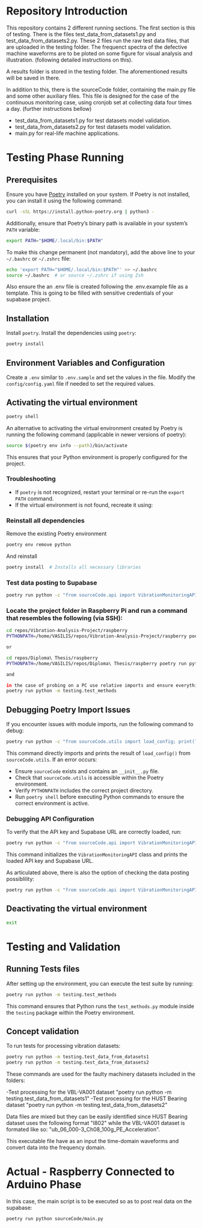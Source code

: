 # Repository Introduction

This repository contains 2 different running sections. The first section is this of testing. There is the files test_data_from_datasets1.py and test_data_from_datasets2.py. These 2 files run the raw test data files, that are uploaded in the testing folder. The frequenct spectra of the defective machine waveforms are to be ploted on some figure for visual analysis and illustration. (following detailed instructions on this).

A results folder is stored in the testing folder. The aforementioned results will be saved in there.

In addition to this, there is the sourceCode folder, containing the main.py file and some other auxiliary files. This file is designed for the case of the continuous monitoring case, using cronjob set at collecting data four times a day. (further instructions bellow)

- test_data_from_datasets1.py for test datasets model validation.
- test_data_from_datasets2.py for test datasets model validation.
- main.py for real-life machine applications.


# Testing Phase Running


## Prerequisites

Ensure you have [Poetry](https://python-poetry.org/) installed on your system. If Poetry is not installed, you can install it using the following command:

```sh
curl -sSL https://install.python-poetry.org | python3 -
```

Additionally, ensure that Poetry’s binary path is available in your system’s `PATH` variable:

```sh
export PATH="$HOME/.local/bin:$PATH"
```

To make this change permanent (not mandatory), add the above line to your `~/.bashrc` or `~/.zshrc` file:

```sh
echo 'export PATH="$HOME/.local/bin:$PATH"' >> ~/.bashrc
source ~/.bashrc  # or source ~/.zshrc if using Zsh
```

Also ensure the an .env file is created following the .env.example file as a template. This is going to be filled with sensitive credentials of your supabase project.


## Installation

Install `poetry`. Install the dependencies using `poetry`:

```sh
poetry install
```

## Environment Variables and Configuration

Create a `.env` similar to `.env.sample` and set the values in the file. Modify the `config/config.yaml` file if needed to set the required values.

## Activating the virtual environment

```sh
poetry shell
```

An alternative to activating the virtual environment created by Poetry is running the following command (applicable in newer versions of poetry):

```sh
source $(poetry env info --path)/bin/activate
```

This ensures that your Python environment is properly configured for the project.


### Troubleshooting

- If `poetry` is not recognized, restart your terminal or re-run the `export PATH` command.
- If the virtual environment is not found, recreate it using:

### Reinstall all dependencies

Remove the existing Poetry environment
```sh
poetry env remove python
```
And reinstall
```sh
poetry install  # Installs all necessary libraries
```

### Test data posting to Supabase
```sh
poetry run python -c "from sourceCode.api import VibrationMonitoringAPI; api = VibrationMonitoringAPI(); api.send_measurement(sensor_name='Test Sensor', coordinate='TEST', values=[1, 2, 3, 4, 5])" # Verifies the ability to post data to Supabase
```


### Locate the project folder in Raspberry Pi and run a command that resembles the following (via SSH):

```sh
cd repos/Vibration-Analysis-Project/raspberry
PYTHONPATH=/home/VASILIS/repos/Vibration-Analysis-Project/raspberry poetry run python3.12 tests/test_methods.py

or

cd repos/Diploma\ Thesis/raspberry
PYTHONPATH=/home/VASILIS/repos/Diploma\ Thesis/raspberry poetry run python3.12 testing/test_methods.py

and

in the case of probing on a PC use relative imports and ensure everything is set up as part of a package and Python locates the folder and the file.
poetry run python -m testing.test_methods
```

## Debugging Poetry Import Issues

If you encounter issues with module imports, run the following command to debug:

```sh
poetry run python -c "from sourceCode.utils import load_config; print(load_config())"
```

This command directly imports and prints the result of `load_config()` from `sourceCode.utils`. If an error occurs:

- Ensure `sourceCode` exists and contains an `__init__.py` file.
- Check that `sourceCode.utils` is accessible within the Poetry environment.
- Verify `PYTHONPATH` includes the correct project directory.
- Run `poetry shell` before executing Python commands to ensure the correct environment is active.

### Debugging API Configuration

To verify that the API key and Supabase URL are correctly loaded, run:

```sh
poetry run python -c "from sourceCode.api import VibrationMonitoringAPI; api = VibrationMonitoringAPI(); print(api.purl, api.api_key)"
```

This command initializes the `VibrationMonitoringAPI` class and prints the loaded API key and Supabase URL.

As articulated above, there is also the option of checking the data posting possiblility:
```sh
poetry run python -c "from sourceCode.api import VibrationMonitoringAPI; api = VibrationMonitoringAPI(); api.send_measurement(sensor_name='Test Sensor', coordinate='TEST', values=[1, 2, 3, 4, 5])" # Verifies the ability to post data to Supabase
```


## Deactivating the virtual environment

```sh
exit
```



# Testing and Validation
## Running Tests files

After setting up the environment, you can execute the test suite by running:

```sh
poetry run python -m testing.test_methods
```

This command ensures that Python runs the `test_methods.py` module inside the `testing` package within the Poetry environment.



## Concept validation

To run tests for processing vibration datasets:

```sh
poetry run python -m testing.test_data_from_datasets1
poetry run python -m testing.test_data_from_datasets2
```

These commands are used for the faulty machinery datasets included in the folders:

-Test processing for the VBL-VA001 dataset "poetry run python -m testing.test_data_from_datasets1"
-Test processing for the HUST Bearing dataset "poetry run python -m testing.test_data_from_datasets2"

Data files are mixed but they can be easily identified since HUST Bearing dataset uses the following format "I802" while the VBL-VA001 dataset is formated like so: "ub_06_000-3_Ch08_100g_PE_Acceleration".

This executable file have as an input the time-domain waveforms and convert data into the frequency domain.







# Actual - Raspberry Connected to Arduino Phase

In this case, the main script is to be executed so as to post real data on the supabase:

```sh
poetry run python sourceCode/main.py
```


